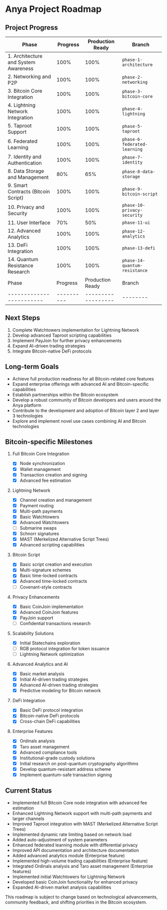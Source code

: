 # Anya Project Roadmap

## Project Progress

| Phase | Progress | Production Ready | Branch |
|-------|----------|-------------------|--------|
| 1. Architecture and System Awareness | 100% | 100% | `phase-1-architecture` |
| 2. Networking and P2P | 100% | 100% | `phase-2-networking` |
| 3. Bitcoin Core Integration | 100% | 100% | `phase-3-bitcoin-core` |
| 4. Lightning Network Integration | 100% | 100% | `phase-4-lightning` |
| 5. Taproot Support | 100% | 100% | `phase-5-taproot` |
| 6. Federated Learning | 100% | 100% | `phase-6-federated-learning` |
| 7. Identity and Authentication | 100% | 100% | `phase-7-identity` |
| 8. Data Storage and Management | 80% | 65% | `phase-8-data-storage` |
| 9. Smart Contracts (Bitcoin Script) | 100% | 100% | `phase-9-bitcoin-script` |
| 10. Privacy and Security | 100% | 100% | `phase-10-privacy-security` |
| 11. User Interface | 70% | 50% | `phase-11-ui` |
| 12. Advanced Analytics | 100% | 100% | `phase-12-analytics` |
| 13. DeFi Integration | 100% | 100% | `phase-13-defi` |
| 14. Quantum Resistance Research | 100% | 100% | `phase-14-quantum-resistance` |
| Phase                  | Progress | Production Ready | Branch |
|------------------------|----------|------------------|--------|

## Next Steps

1. Complete Watchtowers implementation for Lightning Network
2. Develop advanced Taproot scripting capabilities
3. Implement PayJoin for further privacy enhancements
4. Expand AI-driven trading strategies
5. Integrate Bitcoin-native DeFi protocols

## Long-term Goals

- Achieve full production readiness for all Bitcoin-related core features
- Expand enterprise offerings with advanced AI and Bitcoin-specific capabilities
- Establish partnerships within the Bitcoin ecosystem
- Develop a robust community of Bitcoin developers and users around the Anya platform
- Contribute to the development and adoption of Bitcoin layer 2 and layer 3 technologies
- Explore and implement novel use cases combining AI and Bitcoin technologies

## Bitcoin-specific Milestones

1. Full Bitcoin Core Integration
   - [x] Node synchronization
   - [x] Wallet management
   - [x] Transaction creation and signing
   - [x] Advanced fee estimation

2. Lightning Network

   - [x] Channel creation and management
   - [x] Payment routing
   - [x] Multi-path payments
   - [x] Basic Watchtowers
   - [x] Advanced Watchtowers
   - [ ] Submarine swaps
   - [x] Schnorr signatures
   - [x] MAST (Merkelized Alternative Script Trees)
   - [x] Advanced scripting capabilities

3. Bitcoin Script

   - [x] Basic script creation and execution
   - [x] Multi-signature schemes
   - [x] Basic time-locked contracts
   - [x] Advanced time-locked contracts
   - [ ] Covenant-style contracts

4. Privacy Enhancements

   - [x] Basic CoinJoin implementation
   - [x] Advanced CoinJoin features
   - [x] PayJoin support
   - [ ] Confidential transactions research

5. Scalability Solutions

   - [x] Initial Statechains exploration
   - [ ] RGB protocol integration for token issuance
   - [ ] Lightning Network optimization

6. Advanced Analytics and AI

   - [x] Basic market analysis
   - [x] Initial AI-driven trading strategies
   - [x] Advanced AI-driven trading strategies
   - [x] Predictive modeling for Bitcoin network

7. DeFi Integration

   - [x] Basic DeFi protocol integration
   - [x] Bitcoin-native DeFi protocols
   - [x] Cross-chain DeFi capabilities

8. Enterprise Features

   - [x] Ordinals analysis
   - [x] Taro asset management
   - [x] Advanced compliance tools
   - [x] Institutional-grade custody solutions
   - [x] Initial research on post-quantum cryptography algorithms
   - [x] Develop quantum-resistant address scheme
   - [x] Implement quantum-safe transaction signing

## Current Status

- Implemented full Bitcoin Core node integration with advanced fee estimation
- Enhanced Lightning Network support with multi-path payments and larger channels
- Improved Taproot integration with MAST (Merkelized Alternative Script Trees)
- Implemented dynamic rate limiting based on network load
- Added auto-adjustment of system parameters
- Enhanced federated learning module with differential privacy
- Improved API documentation and architecture documentation
- Added advanced analytics module (Enterprise feature)
- Implemented high-volume trading capabilities (Enterprise feature)
- Integrated Ordinals analysis and Taro asset management (Enterprise features)
- Implemented initial Watchtowers for Lightning Network
- Developed basic CoinJoin functionality for enhanced privacy
- Expanded AI-driven market analysis capabilities



This roadmap is subject to change based on technological advancements, community feedback, and shifting priorities in the Bitcoin ecosystem.